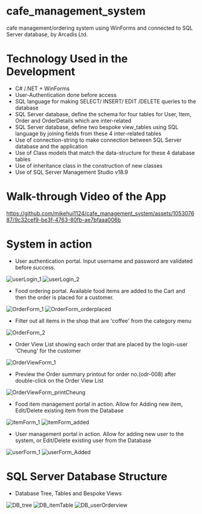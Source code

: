 # cafe_management_system
cafe management/ordering system using WinForms and connected to SQL Server database, by Arcadis Ltd.

# Technology Used in the Development

- C# /.NET + WinForms
- User-Authentication done before access
- SQL language for making SELECT/ INSERT/ EDIT /DELETE queries to the database
- SQL Server database, define the schema for four tables for User, Item, Order and OrderDetails which are inter-related
- SQL Server database, define two bespoke view_tables using SQL language by joining fields from these 4 inter-related tables
- Use of connection-string to make connection between SQL Server database and the application
- Use of Class models that match the data-structure for these 4 database tables
- Use of inheritance class in the construction of new classes
- Use of SQL Server Management Studio v18.9

# Walk-through Video of the App

https://github.com/mikehui1124/cafe_management_system/assets/105307687/9c32cef9-be3f-4763-80fb-ae7bfaaa006b


# System in action

- User authentication portal. Input username and password are validated before success.
  
![userLogin_1](https://github.com/mikehui1124/cafe_management_system/assets/105307687/a427f39a-9c4f-4384-94ff-f88dc6656922)
![userLogin_2](https://github.com/mikehui1124/cafe_management_system/assets/105307687/0a491fd3-ccab-4f7a-90f3-09ca101a7aa4)

- Food ordering portal. Available food items are added to the Cart and then the order is placed for a customer.
  
![OrderForm_1](https://github.com/mikehui1124/cafe_management_system/assets/105307687/07302a67-1215-4f0a-9412-67bafe51756b)
![OrderForm_orderplaced](https://github.com/mikehui1124/cafe_management_system/assets/105307687/b59a95fb-e560-40d3-951d-a3fc351898f0)

- Filter out all items in the shop that are 'coffee' from the category menu

![OrderForm_2](https://github.com/mikehui1124/cafe_management_system/assets/105307687/6eb80e82-9b25-4e80-9d38-c05a3867871e)

- Order View List showing each order that are placed by the login-user 'Cheung' for the customer

![OrderViewForm_1](https://github.com/mikehui1124/cafe_management_system/assets/105307687/3a6443b2-bc4e-4290-8f02-51367b7f2322)

- Preview the Order summary printout for order no.(odr-008) after double-click on the Order View List
  
![OrderViewForm_printCheung](https://github.com/mikehui1124/cafe_management_system/assets/105307687/433b8e0f-3440-49dd-9797-62f0bdaff803)

- Food item management portal in action. Allow for Adding new item, Edit/Delete existing item from the Database

![itemForm_1](https://github.com/mikehui1124/cafe_management_system/assets/105307687/92971480-97e0-451a-beca-40f3082860ab)
![itemForm_added](https://github.com/mikehui1124/cafe_management_system/assets/105307687/f3001f01-7ac7-45ae-85ed-6987f6930a80)

- User management portal in action. Allow for adding new user to the system, or Edit/Delete existing user from the Database
  
![userForm_1](https://github.com/mikehui1124/cafe_management_system/assets/105307687/33ff55e3-e658-4785-8051-91d8a7a65ec2)
![userForm_Added](https://github.com/mikehui1124/cafe_management_system/assets/105307687/9d266bde-b73d-4a8b-b168-1920af864080)

# SQL Server Database Structure 

- Database Tree, Tables and Bespoke Views
  
![DB_tree](https://github.com/mikehui1124/cafe_management_system/assets/105307687/952e65d7-cbb7-4a88-aa92-14add9e23cfd)
![DB_itemTable](https://github.com/mikehui1124/cafe_management_system/assets/105307687/6e4124d3-ec1d-4382-a706-f9b97fe30d88)
![DB_userOrderview](https://github.com/mikehui1124/cafe_management_system/assets/105307687/39414106-64b1-408f-9667-79dd82f4cae7)



  
